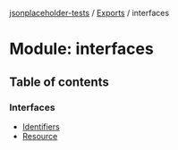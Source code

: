 [jsonplaceholder-tests](../README.md) / [Exports](../modules.md) / interfaces

# Module: interfaces

## Table of contents

### Interfaces

- [Identifiers](../interfaces/interfaces.Identifiers.md)
- [Resource](../interfaces/interfaces.Resource.md)
